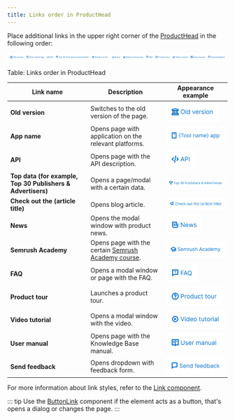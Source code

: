 ```yaml
---
title: Links order in ProductHead
---
```


Place additional links in the upper right corner of the [ProductHead](/components/product-head/product-head) in the following order:

![](static/links-order.png)

Table: Links order in ProductHead

| Link name                                                   | Description                                                                             | Appearance example     |
| ----------------------------------------------------------- | --------------------------------------------------------------------------------------- | ---------------------- |
| **Old version**                                             | Switches to the old version of the page.                                                | ![](static/link1.png)  |
| **App name**                                                | Opens page with application on the relevant platforms.                                  | ![](static/link2.png)  |
| **API**                                                     | Opens page with the API description.                                                    | ![](static/link3.png)  |
| **Top data (for example, Top 30 Publishers & Advertisers)** | Opens a page/modal with a certain data.                                                 | ![](static/link4.png)  |
| **Check out the (article title)**                           | Opens blog article.                                                                     | ![](static/link5.png)  |
| **News**                                                    | Opens the modal window with product news.                                               | ![](static/link6.png)  |
| **Semrush Academy**                                         | Opens page with the certain [Semrush Academy course](https://www.semrush.com/academy/). | ![](static/link7.png)  |
| **FAQ**                                                     | Opens a modal window or page with the FAQ.                                              | ![](static/link8.png)  |
| **Product tour**                                            | Launches a product tour.                                                                | ![](static/link9.png)  |
| **Video tutorial**                                          | Opens a modal window with the video.                                                    | ![](static/link10.png) |
| **User manual**                                             | Opens page with the Knowledge Base manual.                                              | ![](static/link11.png) |
| **Send feedback**                                           | Opens dropdown with feedback form.                                                      | ![](static/link12.png) |

For more information about link styles, refer to the [Link component](/components/link/link).

::: tip
Use the [ButtonLink](../../components/button/button#button-with-link-styles) component if the element acts as a button, that's opens a dialog or changes the page.
:::
